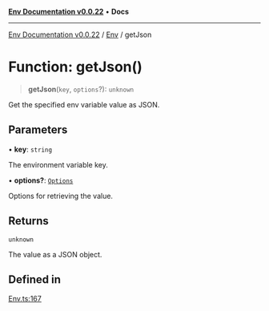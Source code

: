 [**Env Documentation v0.0.22**](../../README.md) • **Docs**

***

[Env Documentation v0.0.22](../../modules.md) / [Env](../README.md) / getJson

# Function: getJson()

> **getJson**(`key`, `options`?): `unknown`

Get the specified env variable value as JSON.

## Parameters

• **key**: `string`

The environment variable key.

• **options?**: [`Options`](../../declarations/interfaces/Options.md)

Options for retrieving the value.

## Returns

`unknown`

The value as a JSON object.

## Defined in

[Env.ts:167](https://github.com/stonemjs/env/blob/124cf5a9bb4d52a40aa57ec31324015ae2a6346e/src/Env.ts#L167)
